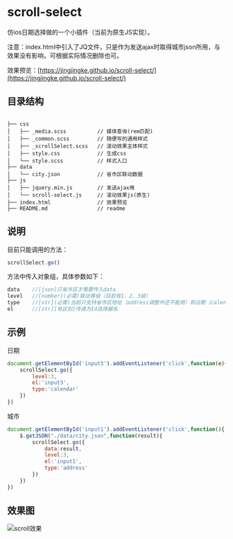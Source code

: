 # scroll-select

仿ios日期选择做的一个小插件（当前为原生JS实现）。

注意：index.html中引入了JQ文件，只是作为发送ajax时取得城市json所用，与效果没有影响，可根据实际情况删除也可。

效果预览：[https://jingjingke.github.io/scroll-select/](https://jingjingke.github.io/scroll-select/)


## 目录结构 ##

```pre

├── css
│   ├── _media.scss          // 媒体查询(rem匹配)
│   ├── _common.scss         // 随便写的通用样式
│   ├── _scrollSelect.scss   // 滚动效果主体样式
│   ├── style.css            // 生成css
│   └── style.scss           // 样式入口
├── data
│   └── city.json            // 省市区联动数据
├── js
│   ├── jquery.min.js        // 发送ajax用
│   └── scroll-select.js     // 滚动效果js(原生)
├── index.html               // 效果预览
├── README.md                // readme

```

## 说明 ##

目前只能调用的方法：
```js
scrollSelect.go()
```
方法中传入对象组，具体参数如下：
```js
data	//[json]只省市区才需要传入data
level   //[number](必需)联动等级（目前有1、2、3级）
type    //[str](必需)当前只支持省市区地址（address调整中还不能用）和日期（calendar）
el      //[str][有区别]传递为Id选择器名
```

## 示例 ##
日期
```js
document.getElementById('input3').addEventListener('click',function(e){
    scrollSelect.go({
        level:3,
        el:'input3',
        type:'calendar'
    })
})
```
城市
```js
document.getElementById('input1').addEventListener('click',function(){
    $.getJSON("./data/city.json",function(result){
        scrollSelect.go({
            data:result,
            level:3,
            el:'input1',
            type:'address'
        })
    })
})
```

## 效果图 ##
![scroll效果](http://www.jingjingke.com/uploads/allimg/170327/1-1F32G146040-L.gif)